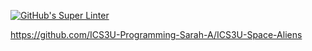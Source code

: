 [![GitHub's Super Linter](https://github.com/ICS3U-Programming-Sarah-A/ICS3U-Space-Aliens/workflows/GitHub's%20Super%20Linter/badge.svg)](https://github.com/ICS3U-Programming-Sarah-A/ICS3U-Space-Aliens/actions)


https://github.com/ICS3U-Programming-Sarah-A/ICS3U-Space-Aliens